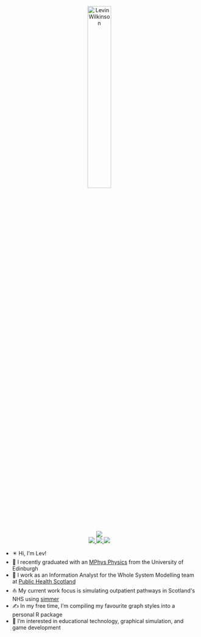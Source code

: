 <p align="center">
<a href="https://github.com/lwilko">
    <img src="https://lwilko.github.io/images/name-logo-blue.svg" width="35%" alt="Levin Wilkinson" />
</a>
</p>

<p align="center">

<a href="https://lwilko.github.io/">
    <img src="https://img.shields.io/badge/Website-lwilko.github.io-blue?style=for-the-badge">
</a> 

<br>

<a href="https://www.linkedin.com/in/l-wilko/">
    <img src="https://img.shields.io/badge/linkedin-%230077B5.svg?style=for-the-badge&logo=linkedin&logoColor=white">
</a>
<a href="https://www.twitter.com/wilkotweets">
    <img src="https://img.shields.io/badge/Twitter-%231DA1F2.svg?style=for-the-badge&logo=Twitter&logoColor=white">
</a>
<a href="https://lwilko.github.io/files/Levin%20Wilkinson%20CV.pdf">
    <img src="https://img.shields.io/badge/CV-%23585454.svg?style=for-the-badge&logo=adobe&logoColor=white">
</a>

</p>

- ✴️ Hi, I’m Lev!
- 📙 I recently graduated with an [MPhys Physics](https://github.com/lwilko/mphys) from the University of Edinburgh
- 🍊 I work as an Information Analyst for the Whole System Modelling team at [Public Health Scotland](https://github.com/PublicHealthScotland)
- ⛵ My current work focus is simulating outpatient pathways in Scotland's NHS using [simmer](https://r-simmer.org/)
- ✍️ In my free time, I’m compiling my favourite graph styles into a personal R package
- 🧡 I’m interested in educational technology, graphical simulation, and game development
